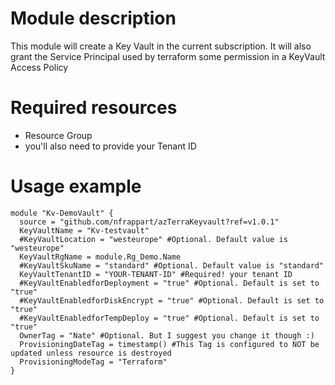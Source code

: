 # Module description
This module will create a Key Vault in the current subscription. It will also grant the Service Principal used by terraform some permission in a KeyVault Access Policy

# Required resources
- Resource Group
- you'll also need to provide your Tenant ID

# Usage example

```hcl
module "Kv-DemoVault" {
  source = "github.com/nfrappart/azTerraKeyvault?ref=v1.0.1"
  KeyVaultName = "Kv-testvault"
  #KeyVaultLocation = "westeurope" #Optional. Default value is "westeurope"
  KeyVaultRgName = module.Rg_Demo.Name
  #KeyVaultSkuName = "standard" #Optional. Default value is "standard"
  KeyVaultTenantID = "YOUR-TENANT-ID" #Required! your tenant ID 
  #KeyVaultEnabledforDeployment = "true" #Optional. Default is set to "true"
  #KeyVaultEnabledforDiskEncrypt = "true" #Optional. Default is set to "true"
  #KeyVaultEnabledforTempDeploy = "true" #Optional. Default is set to "true"
  OwnerTag = "Nate" #Optional. But I suggest you change it though :)
  ProvisioningDateTag = timestamp() #This Tag is configured to NOT be updated unless resource is destroyed
  ProvisioningModeTag = "Terraform" 
}
```
